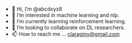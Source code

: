- 👋 Hi, I’m @abcdxyz8
- 👀 I’m interested in machine learning and nlp.
- 🌱 I’m currently learning reinforcement learning.
- 💞️ I’m looking to collaborate on DL researchers.
- 📫 How to reach me ... claraginy@gmail.com

<!---
abcdxyz8/abcdxyz8 is a ✨ special ✨ repository because its `README.md` (this file) appears on your GitHub profile.
You can click the Preview link to take a look at your changes.
--->
